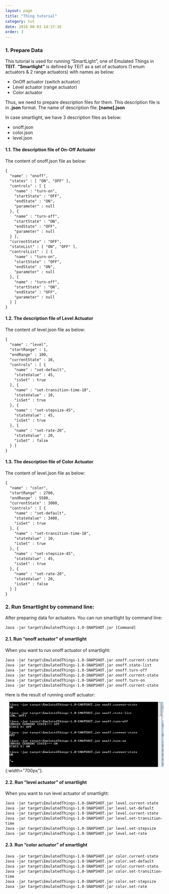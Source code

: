 ```yaml
---
layout: page
title: "Thing tutorial"
category: tut
date: 2016-08-03 14:37:16
order: 3
---
```


### 1. Prepare Data

This tutorial is used for running “SmartLight”, one of Emulated  Things in **TEIT**. **“Smartlight”** is defined by TEIT as a set of actuators (1 enum actuators & 2 range actuators) with names as below: 
* OnOff actuator (switch actuator)
* Level actuator (range actuator)
* Color actuator

Thus, we need to prepare description files for them. This description file is in **.json** format. The name of description file: **[name].json**

In case smartlight, we have 3 description files as below: 
* onoff.json 
* color.json
* level.json

#### 1.1. The description file of On-Off Actuator 

The content of onoff.json file as below: 

    {
      "name" : "onoff",
      "states" : [ "ON", "OFF" ],
      "controls" : [ {
        "name" : "turn-on",
        "startState" : "OFF",
        "endState" : "ON",
        "parameter" : null
      }, {
        "name" : "turn-off",
        "startState" : "ON",
        "endState" : "OFF",
        "parameter" : null
      } ],
      "currentState" : "OFF",
      "stateList" : [ "ON", "OFF" ],
      "controlList" : [ {
        "name" : "turn-on",
        "startState" : "OFF",
        "endState" : "ON",
        "parameter" : null
      }, {
        "name" : "turn-off",
        "startState" : "ON",
        "endState" : "OFF",
        "parameter" : null
      } ]
    }

#### 1.2. The description file of Level Actuator

The content of level.json file as below: 

    {
      "name" : "level",
      "startRange" : 1,
      "endRange" : 100,
      "currentState" : 16,
      "controls" : [ {
        "name" : "set-default",
        "stateValue" : 45,
        "isSet" : true
      }, {
        "name" : "set-transition-time-10", 
        "stateValue" : 10, 
        "isSet" : true
      }, {
        "name" : "set-stepsize-45", 
        "stateValue" : 45,
        "isSet" : true
      }, {
        "name" : "set-rate-20",
        "stateValue" : 20,
        "isSet" : false
      } ]
    }

#### 1.3. The description file of Color Actuator

The content of level.json file as below: 

    {
      "name" : "color",
      "startRange" : 2700,
      "endRange" : 5500,
      "currentState" : 3000,
      "controls" : [ {
        "name" : "set-default",
        "stateValue" : 3400,
        "isSet" : true
      }, {
        "name" : "set-transition-time-10",
        "stateValue" : 10,
        "isSet" : true
      }, {
        "name" : "set-stepsize-45",
        "stateValue" : 45,
        "isSet" : true
      }, {
        "name" : "set-rate-20",
        "stateValue" : 20,
        "isSet" : false
      } ]
    }

### 2. Run Smartlight by command line: 

After preparing data for actuators. You can run smartlight by command line: 

    Java -jar target\EmulatedThings-1.0-SNAPSHOT.jar [Command]

#### 2.1. Run “onoff actuator” of smartlight 

When you want to run onoff actuator of smartlight:

    Java -jar target\EmulatedThings-1.0-SNAPSHOT.jar onoff.current-state
    Java -jar target\EmulatedThings-1.0-SNAPSHOT.jar onoff.state-list
    Java -jar target\EmulatedThings-1.0-SNAPSHOT.jar onoff.turn-off
    Java -jar target\EmulatedThings-1.0-SNAPSHOT.jar onoff.current-state
    Java -jar target\EmulatedThings-1.0-SNAPSHOT.jar onoff.turn-on
    Java -jar target\EmulatedThings-1.0-SNAPSHOT.jar onoff.current-state
	
Here is the result of running onoff actuator:

![OnOff Actuator](../images/onoffSmartLight.png "Run switch  actuator of smartlight"){:width="700px"}.

#### 2.2. Run “level actuator” of smartlight

When you want to run level actuator of smartlight:

    Java -jar target\EmulatedThings-1.0-SNAPSHOT.jar level.current-state
    Java -jar target\EmulatedThings-1.0-SNAPSHOT.jar level.set-default
    Java -jar target\EmulatedThings-1.0-SNAPSHOT.jar level.current-state
    Java -jar target\EmulatedThings-1.0-SNAPSHOT.jar level.set-transition-time
    Java -jar target\EmulatedThings-1.0-SNAPSHOT.jar level.set-stepsize
    Java -jar target\EmulatedThings-1.0-SNAPSHOT.jar level.set-rate
	
#### 2.3. Run “color actuator” of smartlight

    Java -jar target\EmulatedThings-1.0-SNAPSHOT.jar color.current-state
    Java -jar target\EmulatedThings-1.0-SNAPSHOT.jar color.set-default
    Java -jar target\EmulatedThings-1.0-SNAPSHOT.jar color.current-state
    Java -jar target\EmulatedThings-1.0-SNAPSHOT.jar color.set-transition-time
    Java -jar target\EmulatedThings-1.0-SNAPSHOT.jar color.set-stepsize
    Java -jar target\EmulatedThings-1.0-SNAPSHOT.jar color.set-rate

